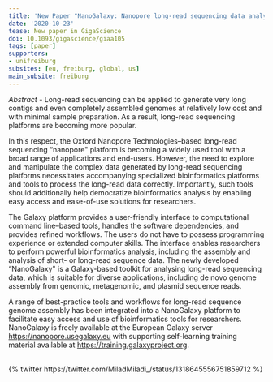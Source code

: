 ```yaml
---
title: 'New Paper "NanoGalaxy: Nanopore long-read sequencing data analysis in Galaxy"'
date: '2020-10-23'
tease: New paper in GigaScience
doi: 10.1093/gigascience/giaa105
tags: [paper]
supporters:
- unifreiburg
subsites: [eu, freiburg, global, us]
main_subsite: freiburg
---
```


_Abstract_ - Long-read sequencing can be applied to generate very long contigs and even completely assembled genomes at relatively low cost and with minimal sample preparation. As a result, long-read sequencing platforms are becoming more popular. 

In this respect, the Oxford Nanopore Technologies–based long-read sequencing “nanopore" platform is becoming a widely used tool with a broad range of applications and end-users. However, the need to explore and manipulate the complex data generated by long-read sequencing platforms necessitates accompanying specialized bioinformatics platforms and tools to process the long-read data correctly. Importantly, such tools should additionally help democratize bioinformatics analysis by enabling easy access and ease-of-use solutions for researchers.

The Galaxy platform provides a user-friendly interface to computational command line–based tools, handles the software dependencies, and provides refined workflows. The users do not have to possess programming experience or extended computer skills. The interface enables researchers to perform powerful bioinformatics analysis, including the assembly and analysis of short- or long-read sequence data. The newly developed “NanoGalaxy" is a Galaxy-based toolkit for analysing long-read sequencing data, which is suitable for diverse applications, including de novo genome assembly from genomic, metagenomic, and plasmid sequence reads.

A range of best-practice tools and workflows for long-read sequence genome assembly has been integrated into a NanoGalaxy platform to facilitate easy access and use of bioinformatics tools for researchers. NanoGalaxy is freely available at the European Galaxy server https://nanopore.usegalaxy.eu with supporting self-learning training material available at https://training.galaxyproject.org.

<br>
{% twitter https://twitter.com/MiladMiladi_/status/1318645556751859712 %}
